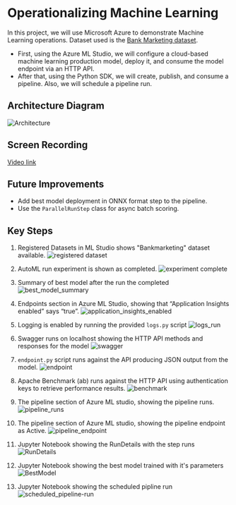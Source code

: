 # Operationalizing Machine Learning

In this project, we will use Microsoft Azure to demonstrate Machine Learning operations. Dataset used is the [Bank Marketing dataset](https://automlsamplenotebookdata.blob.core.windows.net/automl-sample-notebook-data/bankmarketing_train.csv).

- First, using the Azure ML Studio, we will configure a cloud-based machine learning production model, deploy it, and consume the model endpoint via an HTTP API.
- After that, using the Python SDK, we will create, publish, and consume a pipeline. Also, we will schedule a pipeline run.

## Architecture Diagram

![Architecture](images/architecture.jpeg)

## Screen Recording
[Video link](https://youtu.be/h0QHCFeEj9I)


## Future Improvements
- Add best model deployment in ONNX format step to the pipeline.
- Use the `ParallelRunStep` class for async batch scoring.

## Key Steps

1. Registered Datasets in ML Studio shows "Bankmarketing" dataset available.
![registered dataset](images/registered_dataset.jpg)

2. AutoML run experiment is shown as completed.
![experiment complete](images/experiment_complete.jpg)

3. Summary of best model after the run the completed
![best_model_summary](images/best_model_summary.jpg)

4. Endpoints section in Azure ML Studio, showing that “Application Insights enabled” says “true”.
![application_insights_enabled](images/app_insights_enabled.jpg)

5. Logging is enabled by running the provided `logs.py` script
![logs_run](images/logs_run.jpg)

6. Swagger runs on localhost showing the HTTP API methods and responses for the model
![swagger](images/swagger.jpg)

7. `endpoint.py` script runs against the API producing JSON output from the model.
![endpoint](images/endpoint.jpg)

8. Apache Benchmark (ab) runs against the HTTP API using authentication keys to retrieve performance results.
![benchmark](images/benchmark.jpg)

9. The pipeline section of Azure ML studio, showing the pipeline runs.
![pipeline_runs](images/pipeline.jpg)

10. The pipeline section of Azure ML studio, showing the pipeline endpoint as Active.
![pipeline_endpoint](images/pipeline_endpoint.jpg)

11. Jupyter Notebook showing the RunDetails with the step runs
![RunDetails](images/RunDetails.jpg)

12. Jupyter Notebook showing the best model trained with it's parameters
![BestModel](images/best_model_trained.jpg)

13. Jupyter Notebook showing the scheduled pipline run
![scheduled_pipeline-run](images/schedule_pipeline_run.jpg) 
